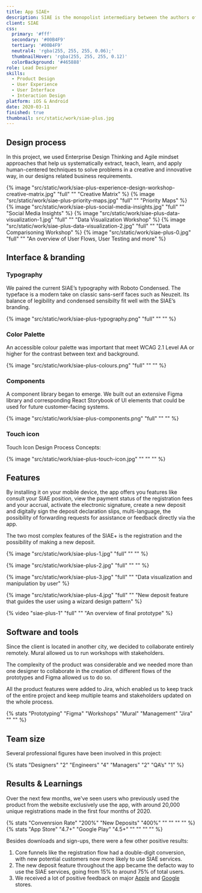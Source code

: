 ```yaml
---
title: App SIAE+
description: SIAE is the monopolist intermediary between the authors of musical tracks and consumers, managing the economic aspects and the distribution of money from royalties of Italian-copyrighted music to authors. I collaborated with them in the creation of the first app SIAE+ that supports all the major services of the company.
client: SIAE
css:
  primary: '#fff'
  secondary: '#00B4F9'
  tertiary: '#00B4F9'
  neutral4: 'rgba(255, 255, 255, 0.06);'
  thumbnailHover: 'rgba(255, 255, 255, 0.12)'
  colorBackground: '#465888'
role: Lead Designer
skills:
  - Product Design
  - User Experience
  - User Interface
  - Interaction Design
platform: iOS & Android
date: 2020-03-11
finished: true
thumbnail: src/static/work/siae-plus.jpg
---
```


## Design process

In this project, we used Enterprise Design Thinking and Agile mindset approaches that help us systematically extract, teach, learn, and apply human-centered techniques to solve problems in a creative and innovative way, in our designs related business requirements.

{% image "src/static/work/siae-plus-experience-design-workshop-creative-matrix.jpg" "full" "" "Creative Matrix" %}
{% image "src/static/work/siae-plus-priority-maps.jpg" "full" "" "Priority Maps" %}
{% image "src/static/work/siae-plus-social-media-insights.jpg" "full" "" "Social Media Insights" %}
{% image "src/static/work/siae-plus-data-visualization-1.jpg" "full" "" "Data Visualization Workshop" %}
{% image "src/static/work/siae-plus-data-visualization-2.jpg" "full" "" "Data Comparisoning Workshop" %}
{% image "src/static/work/siae-plus-0.jpg" "full" "" "An overview of User Flows, User Testing and more" %}

## Interface & branding

### Typography

We paired the current SIAE’s typography with Roboto Condensed. The typeface is a modern take on classic sans-serif faces such as Neuzeit. Its balance of legibility and condensed sensibilty fit well with the SIAE’s branding.

{% image "src/static/work/siae-plus-typography.png" "full" "" "" %}

### Color Palette

An accessible colour palette was important that meet WCAG 2.1 Level AA or higher for the contrast between text and background.

{% image "src/static/work/siae-plus-colours.png" "full" "" "" %}

### Components

A component library began to emerge. We built out an extensive Figma library and corresponding React Storybook of UI elements that could be used for future customer-facing systems.

{% image "src/static/work/siae-plus-components.png" "full" "" "" %}

### Touch icon

Touch Icon Design Process Concepts:

{% image "src/static/work/siae-plus-touch-icon.jpg" "" "" "" %}

## Features

By installing it on your mobile device, the app offers you features like consult your SIAE position, view the payment status of the registration fees and your accrual, activate the electronic signature, create a new deposit and digitally sign the deposit declaration slips, multi-language, the possibility of forwarding requests for assistance or feedback directly via the app.

The two most complex features of the SIAE+ is the registration and the possibility of making a new deposit.

{% image "src/static/work/siae-plus-1.jpg" "full" "" "" %}

{% image "src/static/work/siae-plus-2.jpg" "full" "" "" %}

{% image "src/static/work/siae-plus-3.jpg" "full" "" "Data visualization and manipulation by user" %}

{% image "src/static/work/siae-plus-4.jpg" "full" "" "New deposit feature that guides the user using a wizard design pattern" %}

{% video "siae-plus-1" "full" "" "An overview of final prototype" %}

## Software and tools

Since the client is located in another city, we decided to collaborate entirely remotely. Mural allowed us to run workshops with stakeholders.

The complexity of the product was considerable and we needed more than one designer to collaborate in the creation of different flows of the prototypes and Figma allowed us to do so. 

All the product features were added to Jira, which enabled us to keep track of the entire project and keep multiple teams and stakeholders updated on the whole process.

{% stats "Prototyping" "Figma" "Workshops" "Mural" "Management" "Jira" "" "" %}

## Team size

Several professional figures have been involved in this project:

{% stats "Designers" "2" "Engineers" "4" "Managers" "2" "QA’s" "1" %}

## Results & Learnings

Over the next few months, we've seen users who previously used the product from the website exclusively use the app, with around 20,000 unique registrations made in the first four months of 2020.

{% stats "Convenrsion Rate" "200%" "New Deposits" "400%" "" "" "" "" %}
{% stats "App Store" "4.7+" "Google Play" "4.5+" "" "" "" "" %}

Besides downloads and sign-ups, there were a few other positive results:

1. Core funnels like the registration flow had a double-digit conversion, with new potential customers now more likely to use SIAE services.
2. The new deposit feature throughout the app became the defacto way to use the SIAE services, going from 15% to around 75% of total users.
3. We received a lot of positive feedback on major [Apple](https://apps.apple.com/it/app/siae/id1465450346) and [Google](https://play.google.com/store/apps/details?id=it.siae.autorieditori&hl=en_IE&gl=US) stores.